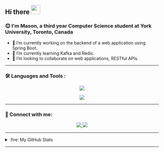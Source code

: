 ## Hi there <img src="https://media.giphy.com/media/hvRJCLFzcasrR4ia7z/giphy.gif" width="30px"/>
### :blush: I'm Mason, a third year Computer Science student at York University, Toronto, Canada


- 🔭 I’m currently working on the backend of a web application using Spring Boot.
- 🌱 I’m currently learning Kafka and Redis.
- 👯 I’m looking to collaborate on web applications, RESTful APIs.
<!-- 🤔 I’m looking for a Java/Go backend development mentor -->

---

### :hammer_and_wrench: Languages and Tools :
<p align="center">
  <a href="#">
    <img src="https://skillicons.dev/icons?i=java,go,spring,mysql,redis" />
  </a>
</p>
<p align="center">
  <a href="#">
    <img src="https://skillicons.dev/icons?i=docker,kafka,aws,linux,git" />
  </a>
</p>
<!-- <p align="center">
  <a href="#">
    <img src="https://skillicons.dev/icons?i=linux,maven,gradle" />
  </a>
</p> -->


---

### :speech_balloon: Connect with me:
<p align="center">
  <a href="https://www.linkedin.com/in/zhenxu-wang/">
    <img src="https://skillicons.dev/icons?i=linkedin" />
  </a>
  <a href="https://discord.com/users/204431902080237569">
    <img src="https://skillicons.dev/icons?i=discord" />
  </a>
</p>

---

<details>
  <summary> :fire: My GitHub Stats </summary>
  <div align="center">
  
  [![GitHub Streak](http://github-readme-streak-stats.herokuapp.com?user=Weilei424&theme=dark&background=000000)](https://git.io/streak-stats)
    
  [![Top Langs](https://github-readme-stats.vercel.app/api/top-langs/?username=Weilei424&layout=compact&theme=vision-friendly-dark)](https://github.com/anuraghazra/github-readme-stats)
    
  <p align="center"><img src="https://komarev.com/ghpvc/?username=weilei424&label=Profile%20views&color=0e75b6&style=flat" alt="weilei424" /> </p>
  </div>
</details>

---

<!--
- 💬 Ask me about ...
- 📫 How to reach me: ...
- 😄 Pronouns: ...
- ⚡ Fun fact: ...
-->
